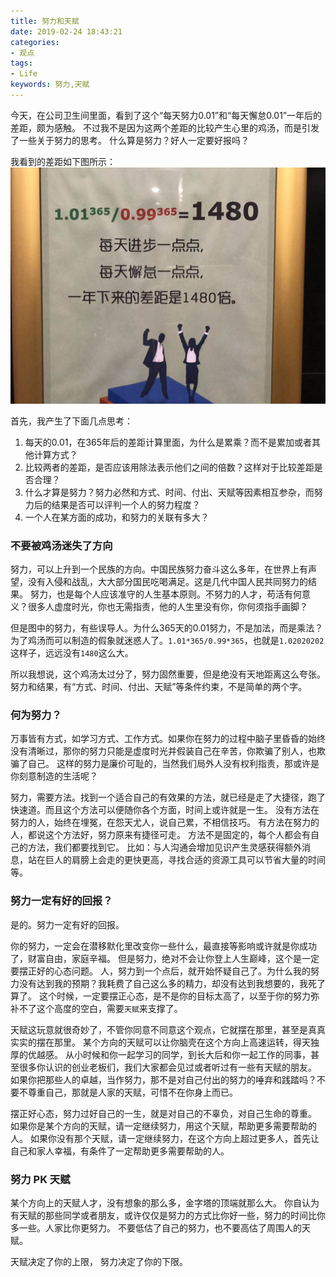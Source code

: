 ```yaml
---
title: 努力和天赋
date: 2019-02-24 18:43:21
categories:
- 观点
tags:
- Life
keywords: 努力,天赋
---
```


今天，在公司卫生间里面，看到了这个“每天努力0.01”和“每天懈怠0.01”一年后的差距，颇为感触。
不过我不是因为这两个差距的比较产生心里的鸡汤，而是引发了一些关于努力的思考。
什么算是努力？好人一定要好报吗？

<!-- more -->

我看到的差距如下图所示：
![](/images/努力和天赋.JPG)

首先，我产生了下面几点思考：
1. 每天的0.01，在365年后的差距计算里面，为什么是累乘？而不是累加或者其他计算方式？
2. 比较两者的差距，是否应该用除法表示他们之间的倍数？这样对于比较差距是否合理？
3. 什么才算是努力？努力必然和方式、时间、付出、天赋等因素相互参杂，而努力后的结果是否可以评判一个人的努力程度？
4. 一个人在某方面的成功，和努力的关联有多大？

### 不要被鸡汤迷失了方向

努力，可以上升到一个民族的方向。中国民族努力奋斗这么多年，在世界上有声望，没有入侵和战乱，大大部分国民吃喝满足。这是几代中国人民共同努力的结果。
努力，也是每个人应该准守的人生基本原则。不努力的人才，苟活有何意义？很多人虚度时光，你也无需指责，他的人生里没有你，你何须指手画脚？

但是图中的努力，有些误导人。为什么365天的0.01努力，不是加法，而是乘法？
为了鸡汤而可以制造的假象就迷惑人了。`1.01*365/0.99*365`，也就是`1.02020202`这样子，远远没有`1480`这么大。

所以我想说，这个鸡汤太过分了，努力固然重要，但是绝没有天地距离这么夸张。努力和结果，有“方式、时间、付出、天赋”等条件约束，不是简单的两个字。

### 何为努力？

万事皆有方式，如学习方式、工作方式。如果你在努力的过程中脑子里昏昏的始终没有清晰过，那你的努力只能是虚度时光并假装自己在辛苦，你欺骗了别人，也欺骗了自己。
这样的努力是廉价可耻的，当然我们局外人没有权利指责，那或许是你刻意制造的生活呢？

努力，需要方法。找到一个适合自己的有效果的方法，就已经是走了大捷径，跑了快速道。而且这个方法可以便随你各个方面，时间上或许就是一生。
没有方法在努力的人，始终在埋冤，在怨天尤人，说自己累，不相信技巧。
有方法在努力的人，都说这个方法好，努力原来有捷径可走。
方法不是固定的，每个人都会有自己的方法，我们都要找到它。
比如：与人沟通会增加见识产生灵感获得额外消息，站在巨人的肩膀上会走的更快更高，寻找合适的资源工具可以节省大量的时间等。

### 努力一定有好的回报？

是的。努力一定有好的回报。

你的努力，一定会在潜移默化里改变你一些什么，最直接等影响或许就是你成功了，财富自由，家庭辛福。
但是努力，绝对不会让你登上人生巅峰，这个是一定要摆正好的心态问题。
人，努力到一个点后，就开始怀疑自己了。为什么我的努力没有达到我的预期？我耗费了自己这么多的精力，却没有达到我想要的，我死了算了。
这个时候，一定要摆正心态，是不是你的目标太高了，以至于你的努力弥补不了这个高度的空白，需要`天赋`来支撑了。

天赋这玩意就很奇妙了，不管你同意不同意这个观点，它就摆在那里，甚至是真真实实的摆在那里。
某个方向的天赋可以让你脑壳在这个方向上高速运转，得天独厚的优越感。
从小时候和你一起学习的同学，到长大后和你一起工作的同事，甚至很多你认识的创业老板们，我们大家都会见过或者听过有一些有天赋的朋友。
如果你把那些人的卓越，当作努力，那不是对自己付出的努力的唾弃和践踏吗？不要不尊重自己，那就是人家的天赋，可惜不在你身上而已。

摆正好心态，努力过好自己的一生，就是对自己的不辜负，对自己生命的尊重。
如果你是某个方向的天赋，请一定继续努力，用这个天赋，帮助更多需要帮助的人。
如果你没有那个天赋，请一定继续努力，在这个方向上超过更多人，首先让自己和家人幸福，有条件了一定帮助更多需要帮助的人。

### 努力 PK 天赋

某个方向上的天赋人才，没有想象的那么多，金字塔的顶端就那么大。
你自认为有天赋的那些同学或者朋友，或许仅仅是努力的方式比你好一些，努力的时间比你多一些。人家比你更努力。
不要低估了自己的努力，也不要高估了周围人的天赋。

天赋决定了你的上限，
努力决定了你的下限。